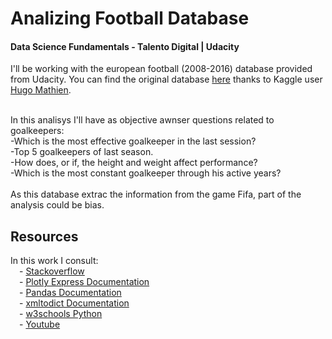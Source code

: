 # Analizing Football Database
#### Data Science Fundamentals - Talento Digital | Udacity

I'll be working with the european football (2008-2016) database provided from Udacity. You can find the original database <a href="https://www.kaggle.com/hugomathien/soccer">here</a> thanks to Kaggle user <a href="https://www.kaggle.com/hugomathien/soccer">Hugo Mathien</a>.<br><br>

In this analisys I'll have as objective awnser questions related to goalkeepers:<br>
    -Which is the most effective goalkeeper in the last session?<br>
    -Top 5 goalkeepers of last season.<br>
    -How does, or if, the height and weight affect performance?<br>
    -Which is the most constant goalkeeper through his active years?<br>
<br>
As this database extrac the information from the game Fifa, part of the analysis could be bias.

## Resources
In this work I consult:<br>
&emsp;- <a href="https://stackoverflow.com/">Stackoverflow</a><br>
&emsp;- <a href="https://plotly.com/">Plotly Express Documentation</a><br>
&emsp;- <a href="https://pandas.pydata.org/">Pandas Documentation</a><br>
&emsp;- <a href="https://github.com/martinblech/xmltodict">xmltodict Documentation</a><br>
&emsp;- <a href="https://www.w3schools.com/python/default.asp">w3schools Python</a><br>
&emsp;- <a href="https://www.youtube.com/">Youtube</a>
